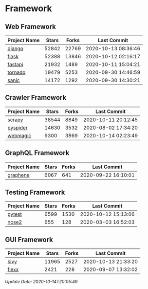 # Framework

## Web Framework

| Project Name | Stars | Forks | Last Commit |
| ------------ | ----- | ----- | ----------- |
| [django](https://github.com/django/django) | 52842 | 22769 | 2020-10-13 08:36:46 |
| [flask](https://github.com/pallets/flask) | 52388 | 13846 | 2020-10-12 02:16:17 |
| [fastapi](https://github.com/tiangolo/fastapi) | 21932 | 1489 | 2020-10-11 15:04:21 |
| [tornado](https://github.com/tornadoweb/tornado) | 19479 | 5253 | 2020-09-30 14:46:59 |
| [sanic](https://github.com/huge-success/sanic) | 14172 | 1292 | 2020-09-30 14:30:21 |

## Crawler Framework

| Project Name | Stars | Forks | Last Commit |
| ------------ | ----- | ----- | ----------- |
| [scrapy](https://github.com/scrapy/scrapy) | 38544 | 8849 | 2020-10-11 20:12:45 |
| [pyspider](https://github.com/binux/pyspider) | 14630 | 3532 | 2020-08-02 17:34:20 |
| [webmagic](https://github.com/code4craft/webmagic) | 9300 | 3869 | 2020-10-14 02:23:49 |

## GraphQL Framework

| Project Name | Stars | Forks | Last Commit |
| ------------ | ----- | ----- | ----------- |
| [graphene](https://github.com/graphql-python/graphene) | 6067 | 641 | 2020-09-22 16:10:01 |

## Testing Framework

| Project Name | Stars | Forks | Last Commit |
| ------------ | ----- | ----- | ----------- |
| [pytest](https://github.com/pytest-dev/pytest) | 6599 | 1530 | 2020-10-12 15:13:06 |
| [nose2](https://github.com/nose-devs/nose2) | 655 | 128 | 2020-03-03 16:52:03 |

## GUI Framework

| Project Name | Stars | Forks | Last Commit |
| ------------ | ----- | ----- | ----------- |
| [kivy](https://github.com/kivy/kivy) | 11965 | 2527 | 2020-10-13 21:33:20 |
| [flexx](https://github.com/flexxui/flexx) | 2421 | 228 | 2020-09-07 13:32:02 |

*Update Date: 2020-10-14T20:05:49*